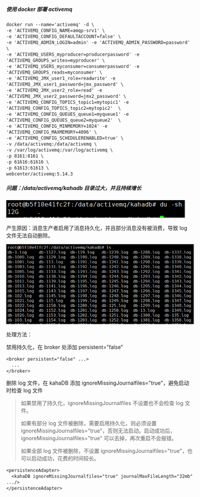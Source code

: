 ##### 使用 docker 部署 activemq

```
docker run --name='activemq' -d \
-e 'ACTIVEMQ_CONFIG_NAME=amqp-srv1' \
-e 'ACTIVEMQ_CONFIG_DEFAULTACCOUNT=false' \
-e 'ACTIVEMQ_ADMIN_LOGIN=admin' -e 'ACTIVEMQ_ADMIN_PASSWORD=password' \
-e 'ACTIVEMQ_USERS_myproducer=producerpassword' -e 'ACTIVEMQ_GROUPS_writes=myproducer' \
-e 'ACTIVEMQ_USERS_myconsumer=consumerpassword' -e 'ACTIVEMQ_GROUPS_reads=myconsumer' \
-e 'ACTIVEMQ_JMX_user1_role=readwrite' -e 'ACTIVEMQ_JMX_user1_password=jmx_password' \
-e 'ACTIVEMQ_JMX_user2_role=read' -e 'ACTIVEMQ_JMX_user2_password=jmx2_password' \
-e 'ACTIVEMQ_CONFIG_TOPICS_topic1=mytopic1' -e 'ACTIVEMQ_CONFIG_TOPICS_topic2=mytopic2'  \
-e 'ACTIVEMQ_CONFIG_QUEUES_queue1=myqueue1' -e 'ACTIVEMQ_CONFIG_QUEUES_queue2=myqueue2'  \
-e 'ACTIVEMQ_CONFIG_MINMEMORY=1024' -e  'ACTIVEMQ_CONFIG_MAXMEMORY=4096' \
-e 'ACTIVEMQ_CONFIG_SCHEDULERENABLED=true' \
-v /data/activemq:/data/activemq \
-v /var/log/activemq:/var/log/activemq \
-p 8161:8161 \
-p 61616:61616 \
-p 61613:61613 \
webcenter/activemq:5.14.3
```



##### 问题：/data/activemq/kahadb 目录过大，并且持续增长

![image-20210104144250471](ActiveMQ.assets/image-20210104144250471.png)

产生原因：消息生产者启用了消息持久化，并且部分消息没有被消费，导致 log 文件无法自动删除。

![image-20210104144421122](ActiveMQ.assets/image-20210104144421122.png)

处理方法：

禁用持久化，在 broker 处添加 persistent="false"

```
<broker persistent="false" ...>
  ...
</broker>
```

删除 log 文件，在 kahaDB 添加 ignoreMissingJournalfiles="true"，避免启动时检查 log 文件

> 如果禁用了持久化，ignoreMissingJournalfiles 不设置也不会检查 log 文件。
>
> 如果有部分 log 文件被删除，需要启用持久化，则必须设置 ignoreMissingJournalfiles="true"，否则无法启动。启动成功后，ignoreMissingJournalfiles="true" 可以去掉，再次重启不会报错。
>
> 如果全部 log 文件被删除，不设置 ignoreMissingJournalfiles="true"，也可以启动成功，花费的时间较长。
>
> 

```
<persistenceAdapter>
  <kahaDB ignoreMissingJournalfiles="true" journalMaxFileLength="32mb" .../>
</persistenceAdapter>
```

